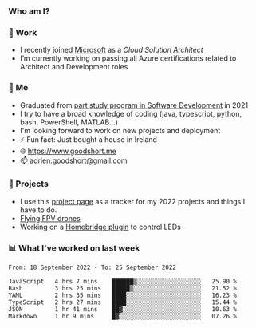 ### Who am I?

<!--
**goodshort/goodshort** is a ✨ _special_ ✨ repository because its `README.md` (this file) appears on your GitHub profile.
-->
### 💼 Work
- I recently joined [Microsoft](https://www.microsoft.com/) as a _Cloud Solution Architect_
- I’m currently working on passing all Azure certifications related to Architect and Development roles

### 🌱 Me
- Graduated from [part study program in Software Development](https://www.goodshort.me/who-am-i/studies#higher-diploma-in-software-development) in 2021
- I try to have a broad knowledge of coding (java, typescript, python, bash, PowerShell, MATLAB...)
- I'm looking forward to work on new projects and deployment
- ⚡ Fun fact: Just bought a house in Ireland
- 🌐 https://www.goodshort.me
- 📫 adrien.goodshort@gmail.com

### 🚧 Projects

- I use this [project page](https://github.com/users/goodshort/projects/2) as a tracker for my 2022 projects and things I have to do.
- [Flying FPV drones](https://www.youtube.com/watch?v=PdOF5c4RF18&list=PLhU-As_kQhM6L6iwidza6sSdfxEybA7VZ)
- Working on a [Homebridge plugin](https://github.com/goodshort/homebridge-wled-preset) to control LEDs

### 📊 What I've worked on last week

<!--START_SECTION:waka-->

```text
From: 18 September 2022 - To: 25 September 2022

JavaScript   4 hrs 7 mins    ██████▒░░░░░░░░░░░░░░░░░░   25.90 %
Bash         3 hrs 25 mins   █████▒░░░░░░░░░░░░░░░░░░░   21.52 %
YAML         2 hrs 35 mins   ████░░░░░░░░░░░░░░░░░░░░░   16.23 %
TypeScript   2 hrs 27 mins   ████░░░░░░░░░░░░░░░░░░░░░   15.44 %
JSON         1 hr 41 mins    ██▓░░░░░░░░░░░░░░░░░░░░░░   10.63 %
Markdown     1 hr 9 mins     █▓░░░░░░░░░░░░░░░░░░░░░░░   07.26 %
```

<!--END_SECTION:waka-->
